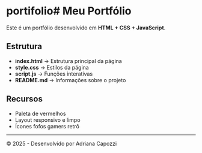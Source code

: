 # portifolio# Meu Portfólio

Este é um portfólio desenvolvido em **HTML + CSS + JavaScript**.

## Estrutura
- **index.html** → Estrutura principal da página
- **style.css** → Estilos da página
- **script.js** → Funções interativas
- **README.md** → Informações sobre o projeto

## Recursos
- Paleta de vermelhos
- Layout responsivo e limpo
- Ícones fofos gamers retrô

---
© 2025 - Desenvolvido por Adriana Capozzi
